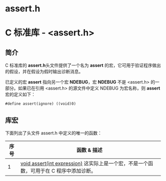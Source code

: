 # assert.h

# C 标准库 - <assert.h>

## 简介

C 标准库的 **assert.h**头文件提供了一个名为 **assert** 的宏，它可用于验证程序做出的假设，并在假设为假时输出诊断消息。

已定义的宏 **assert** 指向另一个宏 **NDEBUG**，宏 **NDEBUG** 不是 <assert.h> 的一部分。如果已在引用 <assert.h> 的源文件中定义 NDEBUG 为宏名称，则 **assert** 宏的定义如下：

```
#define assert(ignore) ((void)0)
```

## 库宏

下面列出了头文件 assert.h 中定义的唯一的函数：

| 序号 | 函数 & 描述                                                  |
| ---- | ------------------------------------------------------------ |
| 1    | [void assert(int expression)](https://www.runoob.com/cprogramming/c-macro-assert.html) 这实际上是一个宏，不是一个函数，可用于在 C 程序中添加诊断。 |